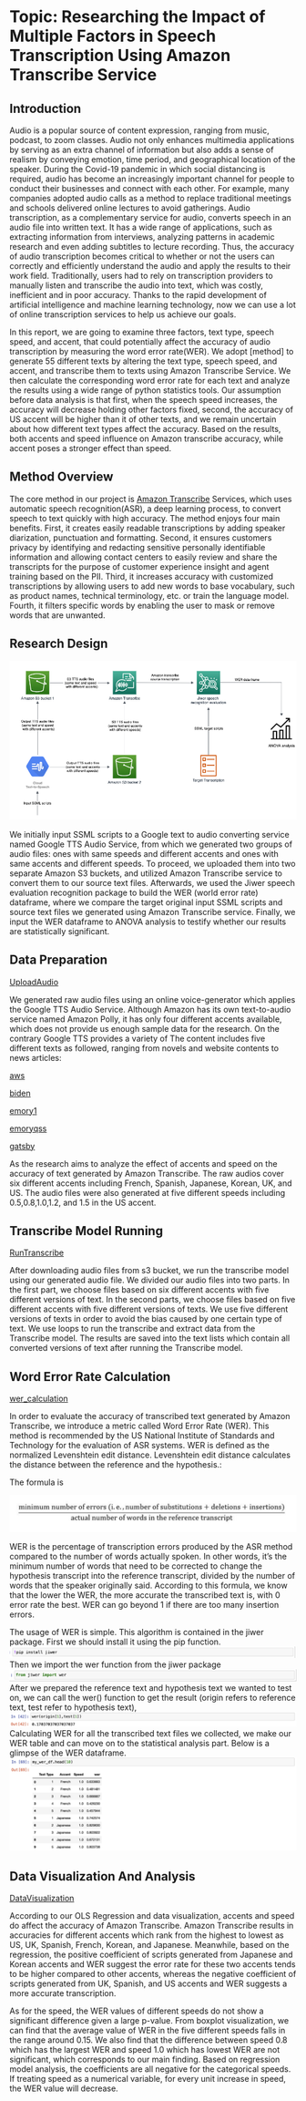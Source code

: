 # Topic: Researching the Impact of Multiple Factors in Speech Transcription Using Amazon Transcribe Service

## Introduction
Audio is a popular source of content expression, ranging from music, podcast, to zoom classes. Audio not only enhances multimedia applications by serving as an extra channel of information but also adds a sense of realism by conveying emotion, time period, and geographical location of the speaker. During the Covid-19 pandemic in which social distancing is required, audio has become an increasingly important channel for people to conduct their businesses and connect with each other. For example, many companies adopted audio calls as a method to replace traditional meetings and schools delivered online lectures to avoid gatherings. Audio transcription, as a complementary service for audio, converts speech in an audio file into written text. It has a wide range of applications, such as extracting information from interviews, analyzing patterns in academic research and even adding subtitles to lecture recording. Thus, the accuracy of audio transcription becomes critical to whether or not the users can correctly and efficiently understand the audio and apply the results to their work field. Traditionally, users had to rely on transcription providers to manually listen and transcribe the audio into text, which was costly, inefficient and in poor accuracy. Thanks to the rapid development of artificial intelligence and machine learning technology, now we can use a lot of online transcription services to help us achieve our goals.

In this report, we are going to examine three factors,  text type, speech speed, and accent, that could potentially affect the accuracy of audio transcription by measuring the word error rate(WER). We adopt [method] to generate 55 different texts by altering the text type, speech speed, and accent, and transcribe them to texts using Amazon Transcribe Service. We then calculate the corresponding word error rate for each text and analyze the results using a wide range of python statistics tools. Our assumption before data analysis is that first, when the speech speed increases, the accuracy will decrease holding other factors fixed, second, the accuracy of US accent will be higher than it of other texts, and we remain uncertain about how different text types affect the accuracy. Based on the results, both accents and speed influence on Amazon transcribe accuracy, while accent poses a stronger effect than speed.

## Method Overview
The core method in our project is [Amazon Transcribe](https://aws.amazon.com/transcribe/) Services, which uses automatic speech recognition(ASR), a deep learning process, to convert speech to text quickly with high accuracy. The method enjoys four main benefits. First, it creates easily readable transcriptions by adding speaker diarization, punctuation and formatting. Second, it ensures customers privacy by identifying and redacting sensitive personally identifiable information and allowing contact centers to easily review and share the transcripts for the purpose of customer experience insight and agent training based on the PII. Third, it increases accuracy with customized transcriptions by allowing users to add new words to base vocabulary, such as product names, technical terminology, etc. or train the language model. Fourth, it filters specific words by enabling the user to mask or remove words that are unwanted.

## Research Design

![image1](images/architecture_diagram.png)

We initially input SSML scripts to a Google text to audio converting service named Google TTS Audio Service, from which we generated two groups of audio files: ones with same speeds and different accents and ones with same accents and different speeds. To proceed, we uploaded them into two separate Amazon S3 buckets, and utilized Amazon Transcribe service to convert them to our source text files. Afterwards, we used the Jiwer speech evaluation recognition package to build the WER (world error rate) dataframe, where we compare the target original input SSML scripts and source text files we generated using Amazon Transcribe service. Finally, we input the WER dataframe to ANOVA analysis to testify whether our results are statistically significant. 

## Data Preparation
[UploadAudio](https://github.com/Sirui1303/QTM350FinalProject/blob/7af3d8c7f3d668af8e00e3068ff9654a29d7698b/notebook/UploadtoS3.ipynb)

We generated raw audio files using an online voice-generator which applies the Google TTS Audio Service. Although Amazon has its own text-to-audio service named Amazon Polly, it has only four different accents available, which does not provide us enough sample data for the research. On the contrary Google TTS provides a variety of  The content includes five different texts as followed, ranging from novels and website contents to news articles:

[aws](audio-text/reference/aws.txt)

[biden](audio-text/reference/biden.txt)

[emory1](audio-text/reference/emory1.txt)

[emoryqss](audio-text/reference/emoryqss.txt)

[gatsby](audio-text/reference/gatsby.txt)

As the research aims to analyze the effect of accents and speed on the accuracy of text generated by Amazon Transcribe. The raw audios cover six different accents including French, Spanish, Japanese, Korean, UK, and US. The audio files were also generated at five different speeds including 0.5,0.8,1.0,1.2, and 1.5 in the US accent. 

## Transcribe Model Running
[RunTranscribe](https://github.com/Sirui1303/QTM350FinalProject/blob/7af3d8c7f3d668af8e00e3068ff9654a29d7698b/notebook/Run%20Transcribe%20Code.ipynb)

After downloading audio files from s3 bucket, we run the transcribe model using our generated audio file. We divided our audio files into two parts. In the first part, we choose files based on six different accents with five different versions of text. In the second parts, we choose files based on five different accents with five different versions of texts. We use five different versions of texts in order to avoid the bias caused by one certain type of text.  We use  loops to run the transcribe and extract data from the Transcribe model. The results are saved into the text lists which contain all converted versions of text after running the  Transcribe model.

## Word Error Rate Calculation
[wer_calculation](notebook/wer_calculation.ipynb)

In order to evaluate the accuracy of transcribed text generated by Amazon Transcribe, we introduce a metric called Word Error Rate (WER). This method is recommended by the US National Institute of Standards and Technology for the evaluation of ASR systems.
WER is defined as the normalized Levenshtein edit distance. Levenshtein edit distance calculates the distance between the reference and the hypothesis.:

The formula is

![image1](images/wer_formula.png)

WER is the percentage of transcription errors produced by the ASR method compared to the number of words actually spoken. In other words, it’s the minimum number of words that need to be corrected to change the hypothesis transcript into the reference transcript, divided by the number of words that the speaker originally said. 
According to this formula, we know that the lower the WER, the more accurate the transcribed text is, with 0 error rate the best. WER can go beyond 1 if there are too many insertion errors.

The usage of WER is simple. This algorithm is contained in the jiwer package. First we should install it using the pip function.
![image1](images/install_jiwer.png)
Then we import the wer function from the jiwer package
![image1](images/import_jiwer.png)
After we prepared the reference text and hypothesis text we wanted to test on, we can call the wer() function to get the result (origin refers to reference text, test refer to hypothesis text),
![image1](images/wer_function.png)
Calculating WER for all the transcribed text files we collected, we make our WER table and can move on to the statistical analysis part.
Below is a glimpse of the WER dataframe.
![image1](images/all_wer_sample.png)


## Data Visualization And Analysis
[DataVisualization](https://github.com/Sirui1303/QTM350FinalProject/blob/5c8ddca490d27c8c614815aa9d5d408f365180b4/notebook/Data%20Analysis%20Code.ipynb)

According to our OLS Regression and data visualization, accents and speed do affect the accuracy of Amazon Transcribe. Amazon Transcribe results in accuracies for different accents which rank from the highest to lowest as US, UK, Spanish, French, Korean, and Japanese. Meanwhile, based on the regression, the positive coefficient of scripts generated from Japanese and Korean accents and WER suggest the error rate for these two accents tends to be higher compared to other accents, whereas the negative coefficient of scripts generated from UK, Spanish, and US accents and WER suggests a more accurate transcription.

As for the speed, the WER values of different speeds do not show a significant difference given a large p-value. From boxplot visualization, we can find that the average value of WER in the five different speeds falls in the range around 0.15. We also find that the difference between speed 0.8 which has the largest WER and speed 1.0 which has lowest WER are not significant, which corresponds to our main finding. Based on regression model analysis, the coefficients are all negative for the categorical speeds. If treating speed as a numerical variable, for every unit increase in speed, the WER value will decrease.


